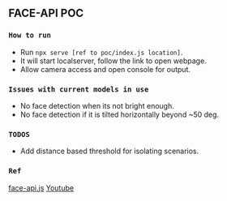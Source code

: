 ## FACE-API POC

### `How to run`

- Run `npx serve [ref to poc/index.js location]`.
- It will start localserver, follow the link to open webpage.
- Allow camera access and open console for output.

### `Issues with current models in use`

- No face detection when its not bright enough.
- No face detection if it is tilted horizontally beyond ~50 deg.

### `TODOS`

- Add distance based threshold for isolating scenarios.

### `Ref`

[face-api.js]("https://justadudewhohacks.github.io/face-api.js/docs/index.html")
[Youtube]("https://www.youtube.com/watch?v=CVClHLwv-4I")
